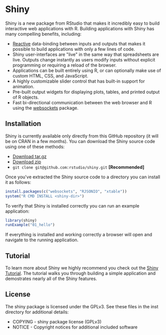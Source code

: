 # Shiny 

Shiny is a new package from RStudio that makes it incredibly easy to build interactive web applications with R. Building applications with Shiny has many compelling benefits, including:

* [Reactive](http://en.wikipedia.org/wiki/Reactive_programming) data-binding between inputs and outputs that makes it possible to build applications with only a few lines of code.
* Shiny user-interfaces are "live" in the same way that spreadsheets are live. Outputs change instantly as users modify inputs without explicit programming or requiring a reload of the browser.
* Applications can be built entirely using R, or can optionally make use of custom HTML, CSS, and JavaScript.
* A highly customizable slider control that has built-in support for animation.
* Pre-built output widgets for displaying plots, tables, and printed output of R objects.
* Fast bi-directional communication between the web browser and R using the [websockets](http://illposed.net/websockets.html) package.

## Installation


Shiny is currently available only directly from this GitHub repository (it will be on CRAN in a few months). You can download the Shiny source code using one of these methods:

* [Download tar.gz](https://github.com/rstudio/shiny/tarball/master) 
* [Download zip](https://github.com/rstudio/shiny/zipball/master)
* `git clone git@github.com:rstudio/shiny.git` **[Recommended]**

Once you've extracted the Shiny source code to a directory you can install it as follows:

```r
install.packages(c("websockets", "RJSONIO", "xtable"))
system("R CMD INSTALL <shiny-dir>")
```

To verify that Shiny is installed correctly you can run an example application:

```r
library(shiny)
runExample("01_hello")
```

If everything is installed and working correctly a browser will open and navigate to the running application. 

## Tutorial

To learn more about Shiny we highly recommend you check out the [Shiny Tutorial](http://rstudio.github.com/shiny/tutorial). The tutorial walks you through building a simple application and demostrates nearly all of the Shiny features.

## License

The shiny package is licensed under the GPLv3. See these files in the inst directory for additional details:

- COPYING - shiny package license (GPLv3)
- NOTICE  - Copyright notices for additional included software
